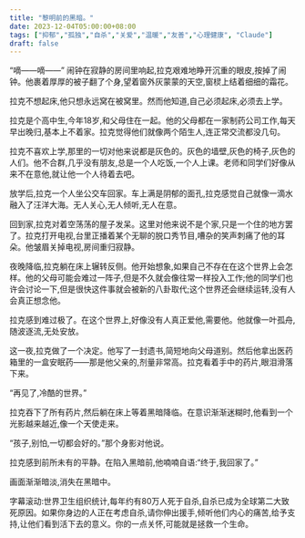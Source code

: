 ```yaml
---
title: "黎明前的黑暗。"
date: 2023-12-04T05:00:00+08:00
tags: ["抑郁","孤独","自杀","关爱","温暖","友善","心理健康", "Claude"]
draft: false
--- 
```


“嘀——嘀——” 闹钟在寂静的房间里响起,拉克艰难地睁开沉重的眼皮,按掉了闹钟。他裹着厚厚的被子翻了个身,望着窗外灰蒙蒙的天空,窗棂上结着细细的霜花。

拉克不想起床,他只想永远窝在被窝里。然而他知道,自己必须起床,必须去上学。

拉克是个高中生,今年18岁,和父母住在一起。他的父母都在一家制药公司工作,每天早出晚归,基本上不着家。拉克觉得他们就像两个陌生人,连正常交流都没几句。

拉克不喜欢上学,那里的一切对他来说都是灰色的。灰色的墙壁,灰色的椅子,灰色的人们。他不合群,几乎没有朋友,总是一个人吃饭,一个人上课。老师和同学们好像从来不在意他,就让他一个人待着去吧。

放学后,拉克一个人坐公交车回家。车上满是阴郁的面孔,拉克感觉自己就像一滴水融入了汪洋大海。无人关心,无人倾听,无人在意。

回到家,拉克对着空荡荡的屋子发呆。这里对他来说不是个家,只是一个住的地方罢了。拉克打开电视,台里正播着某个无聊的脱口秀节目,嘈杂的笑声刺痛了他的耳朵。他皱眉关掉电视,房间重归寂静。

夜晚降临,拉克躺在床上辗转反侧。他开始想象,如果自己不存在在这个世界上会怎样。他的父母可能会难过一阵子,但是不久就会像往常一样投入工作;他的同学们也许会讨论一下,但是很快这件事就会被新的八卦取代;这个世界还会继续运转,没有人会真正想念他。

拉克感到难过极了。在这个世界上,好像没有人真正爱他,需要他。他就像一叶孤舟,随波逐流,无处安放。

这一夜,拉克做了一个决定。他写了一封遗书,简短地向父母道别。然后他拿出医药箱里的一盒安眠药——那是他父亲的,剂量非常高。拉克看着手中的药片,眼泪滑落下来。

“再见了,冷酷的世界。” 

拉克吞下了所有药片,然后躺在床上等着黑暗降临。在意识渐渐迷糊时,他看到一个光影越来越近,像一个天使走来。

“孩子,别怕,一切都会好的。”那个身影对他说。

拉克感到前所未有的平静。在陷入黑暗前,他喃喃自语:“终于,我回家了。”

画面渐渐暗淡,消失在黑暗中。

字幕滚动:世界卫生组织统计,每年约有80万人死于自杀,自杀已成为全球第二大致死原因。如果你身边的人正在考虑自杀,请你伸出援手,倾听他们内心的痛苦,给予支持,让他们看到活下去的意义。你的一点关怀,可能就是拯救一个生命。 